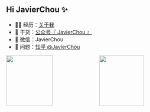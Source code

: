 ## Hi JavierChou ✨

- 👨‍💻 经历：<a href="https://github.com/JavierChou" target="_blank">关于我</a>
- 🌱 干货：<a href="https://github.com/JavierChou" target="_blank">公众号『 JavierChou 』</a>
- 💬 微信：JavierChou
- 🤔 问题：<a href="https://www.zhihu.com/people/JavierChou" target="_blank">知乎 @JavierChou</a>

<img align="" height="137px" width="50%" src="https://github-readme-stats.vercel.app/api?username=JavierChou&hide_title=true&hide_border=true&show_icons=true&include_all_commits=true&line_height=21&bg_color=0,EC6C6C,FFD479,FFFC79,73FA79&theme=graywhite&locale=cn" /><img align="" height="137px" width="49%" src="https://github-readme-stats.vercel.app/api/top-langs/?username=JavierChou&hide_title=true&hide_border=true&layout=compact&bg_color=0,73FA79,73FDFF,D783FF&theme=graywhite&locale=cn" />
